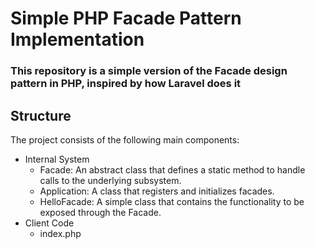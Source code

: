 # Simple PHP Facade Pattern Implementation

### This repository is a simple version of the Facade design pattern in PHP, inspired by how Laravel does it

## Structure

The project consists of the following main components:

- Internal System
  - Facade: An abstract class that defines a static method to handle calls to the underlying subsystem.
  - Application: A class that registers and initializes facades.
  - HelloFacade: A simple class that contains the functionality to be exposed through the Facade.
- Client Code
  - index.php
